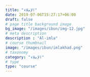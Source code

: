 ```yaml
---
title: "الإملاء"
date: 2019-07-06T15:27:17+06:00
draft: false
# page title background image
bg_image: "/images/ibun/img-12.jpg"
# meta description
description : "Al-imla"
# course thumbnail
image: "/images/ibun/imlakhad.png"
# taxonomy
category: "الإملاء"
# type
type: "course"
---
```

